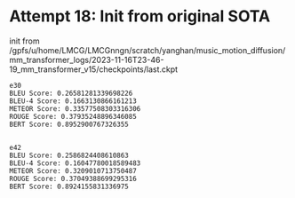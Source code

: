 
# Attempt 18: Init from original SOTA
init from /gpfs/u/home/LMCG/LMCGnngn/scratch/yanghan/music_motion_diffusion/mm_transformer_logs/2023-11-16T23-46-19_mm_transformer_v15/checkpoints/last.ckpt

    e30
    BLEU Score: 0.26581281339698226
    BLEU-4 Score: 0.1663130866161213
    METEOR Score: 0.33577508303316306
    ROUGE Score: 0.37935248896346085
    BERT Score: 0.8952900767326355


    e42
    BLEU Score: 0.2586824408610863
    BLEU-4 Score: 0.16047780018589483
    METEOR Score: 0.3209010713750487
    ROUGE Score: 0.37049388699295316
    BERT Score: 0.8924155831336975

